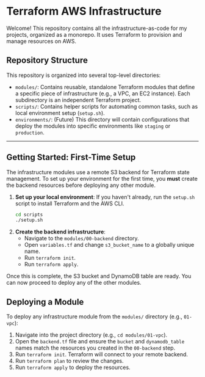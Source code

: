 # Terraform AWS Infrastructure

Welcome! This repository contains all the infrastructure-as-code for my projects, organized as a monorepo. It uses Terraform to provision and manage resources on AWS.

## Repository Structure

This repository is organized into several top-level directories:

-   `modules/`: Contains reusable, standalone Terraform modules that define a specific piece of infrastructure (e.g., a VPC, an EC2 instance). Each subdirectory is an independent Terraform project.
-   `scripts/`: Contains helper scripts for automating common tasks, such as local environment setup (`setup.sh`).
-   `environments/`: (Future) This directory will contain configurations that deploy the modules into specific environments like `staging` or `production`.

---

## Getting Started: First-Time Setup

The infrastructure modules use a remote S3 backend for Terraform state management. To set up your environment for the first time, you **must** create the backend resources before deploying any other module.

1.  **Set up your local environment**: If you haven't already, run the `setup.sh` script to install Terraform and the AWS CLI.
    ```bash
    cd scripts
    ./setup.sh
    ```
2.  **Create the backend infrastructure**:
    -   Navigate to the `modules/00-backend` directory.
    -   Open `variables.tf` and change `s3_bucket_name` to a globally unique name.
    -   Run `terraform init`.
    -   Run `terraform apply`.

Once this is complete, the S3 bucket and DynamoDB table are ready. You can now proceed to deploy any of the other modules.

## Deploying a Module

To deploy any infrastructure module from the `modules/` directory (e.g., `01-vpc`):

1.  Navigate into the project directory (e.g., `cd modules/01-vpc`).
2.  Open the `backend.tf` file and ensure the `bucket` and `dynamodb_table` names match the resources you created in the `00-backend` step.
3.  Run `terraform init`. Terraform will connect to your remote backend.
4.  Run `terraform plan` to review the changes.
5.  Run `terraform apply` to deploy the resources.

